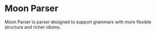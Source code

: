 # Moon Parser

Moon Parser is parser designed to support grammars with more flexible structure and richer idioms.

